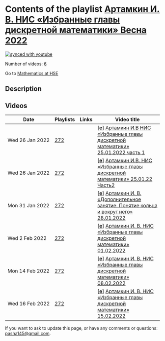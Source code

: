 # Contents of the playlist [Артамкин И. В. НИС «Избранные главы дискретной математики» Весна 2022](https://www.youtube.com/playlist?list=PLq3E5oubNNoB6GgMLmQjNWgC0veSTlm_H)

[![synced with youtube](https://img.shields.io/github/last-commit/mathphysschool/mathphysschool.github.io/autoupdate1?label=synced%20with%20youtube)](https://github.com/mathphysschool/mathphysschool.github.io/commits/autoupdate1)

Number of videos: [6](#videos)

Go to [Mathematics at HSE](../README.md)

## Description



## Videos

|Date|Playlists|Links|Video title|
|---|---|---|---|
| Wed&nbsp;26&nbsp;Jan&nbsp;2022 | [272](../playlists/272 "Артамкин И. В. НИС «Избранные главы дискретной математики» Весна 2022") |  | [[**e**](https://studio.youtube.com/video/jNhZYu3gdJg/edit "Edit")] [Артамкин И.В НИС «Избранные главы дискретной математики» 25.01.2022 часть 1](https://www.youtube.com/watch?v=jNhZYu3gdJg&list=PLq3E5oubNNoB6GgMLmQjNWgC0veSTlm_H) |
| Wed&nbsp;26&nbsp;Jan&nbsp;2022 | [272](../playlists/272 "Артамкин И. В. НИС «Избранные главы дискретной математики» Весна 2022") |  | [[**e**](https://studio.youtube.com/video/G7ip9zQbiM4/edit "Edit")] [Артамкин И.В. НИС «Избранные главы дискретной математики» 25.01.22 Часть2](https://www.youtube.com/watch?v=G7ip9zQbiM4&list=PLq3E5oubNNoB6GgMLmQjNWgC0veSTlm_H) |
| Mon&nbsp;31&nbsp;Jan&nbsp;2022 | [272](../playlists/272 "Артамкин И. В. НИС «Избранные главы дискретной математики» Весна 2022") |  | [[**e**](https://studio.youtube.com/video/rd9PO6SE9S0/edit "Edit")] [Артамкин И. В. «Дополнительное занятие. Понятие кольца и вокруг него» 28.01.2022](https://www.youtube.com/watch?v=rd9PO6SE9S0&list=PLq3E5oubNNoB6GgMLmQjNWgC0veSTlm_H) |
| Wed&nbsp;2&nbsp;Feb&nbsp;2022 | [272](../playlists/272 "Артамкин И. В. НИС «Избранные главы дискретной математики» Весна 2022") |  | [[**e**](https://studio.youtube.com/video/VImrUg26xXo/edit "Edit")] [Артамкин И. В. НИС «Избранные главы дискретной математики» 01.02.2022](https://www.youtube.com/watch?v=VImrUg26xXo&list=PLq3E5oubNNoB6GgMLmQjNWgC0veSTlm_H) |
| Mon&nbsp;14&nbsp;Feb&nbsp;2022 | [272](../playlists/272 "Артамкин И. В. НИС «Избранные главы дискретной математики» Весна 2022") |  | [[**e**](https://studio.youtube.com/video/_FFbMN-RGk8/edit "Edit")] [Артамкин И. В. НИС «Избранные главы дискретной математики» 08.02.2022](https://www.youtube.com/watch?v=_FFbMN-RGk8&list=PLq3E5oubNNoB6GgMLmQjNWgC0veSTlm_H) |
| Wed&nbsp;16&nbsp;Feb&nbsp;2022 | [272](../playlists/272 "Артамкин И. В. НИС «Избранные главы дискретной математики» Весна 2022") |  | [[**e**](https://studio.youtube.com/video/U0V8IN_oFCM/edit "Edit")] [Артамкин И. В. НИС «Избранные главы дискретной математики» 15.02.2022](https://www.youtube.com/watch?v=U0V8IN_oFCM&list=PLq3E5oubNNoB6GgMLmQjNWgC0veSTlm_H) |


 If you want to ask to update this page, or have any comments or questions: <pasha145@gmail.com>.
